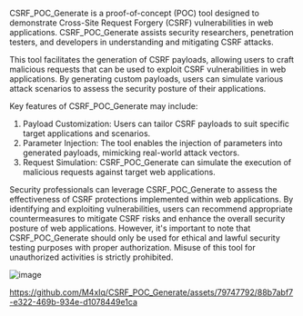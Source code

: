 CSRF_POC_Generate is a proof-of-concept (POC) tool designed to demonstrate Cross-Site Request Forgery (CSRF) vulnerabilities in web applications. CSRF_POC_Generate assists security researchers, penetration testers, and developers in understanding and mitigating CSRF attacks.

This tool facilitates the generation of CSRF payloads, allowing users to craft malicious requests that can be used to exploit CSRF vulnerabilities in web applications. By generating custom payloads, users can simulate various attack scenarios to assess the security posture of their applications.

Key features of CSRF_POC_Generate may include:
1. Payload Customization: Users can tailor CSRF payloads to suit specific target applications and scenarios.
2. Parameter Injection: The tool enables the injection of parameters into generated payloads, mimicking real-world attack vectors.
3. Request Simulation: CSRF_POC_Generate can simulate the execution of malicious requests against target web applications.
   
Security professionals can leverage CSRF_POC_Generate to assess the effectiveness of CSRF protections implemented within web applications. By identifying and exploiting vulnerabilities, users can recommend appropriate countermeasures to mitigate CSRF risks and enhance the overall security posture of web applications. However, it's important to note that CSRF_POC_Generate should only be used for ethical and lawful security testing purposes with proper authorization. Misuse of this tool for unauthorized activities is strictly prohibited.

![image](https://github.com/M4xIq/CSRF_POC_Generate/assets/79747792/89a10a09-bd50-47b8-8d83-4ad41cc3e8ce)



https://github.com/M4xIq/CSRF_POC_Generate/assets/79747792/88b7abf7-e322-469b-934e-d1078449e1ca

